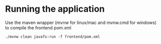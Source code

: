 # Running the application

Use the maven wrapper (mvnw for linux/mac and mvnw.cmd for windows) to compile the frontend pom.xml 

`./mvnw clean javafx:run -f frontend/pom.xml`